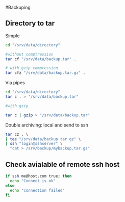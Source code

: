 #Backuping
## Directory to tar
Simple
```bash
cd "/srv/data/directory"

#without comptression
tar cf "/srv/data/backup.tar" .

# with gzip compression
tar cfz "/srv/data/backup.tar.gz" .
```
Via pipes
```bash
cd "/srv/data/directory"
tar c . > "/srv/data/backup.tar"

#with gzip

tar c | gzip > "/srv/data/backup.tar"
```

Double archiving: local and send to ssh
```bash
tar cz . \
| tee "/srv/data/backup.tar.gz" \
| ssh "login@sshserver" \
  "cat > /srv/backup/mybackup.tar.gz"
```
## Check avialable of remote ssh host
```bash
if ssh me@host.com true; then
  echo "Connect is ok"
else
  echo "connection failed"
fi
```
